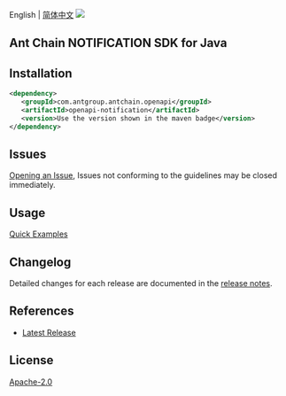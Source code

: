 English | [简体中文](README-CN.md)
![](https://aliyunsdk-pages.alicdn.com/icons/AlibabaCloud.svg)

## Ant Chain NOTIFICATION SDK for Java

## Installation

```xml
<dependency>
   <groupId>com.antgroup.antchain.openapi</groupId>
   <artifactId>openapi-notification</artifactId>
   <version>Use the version shown in the maven badge</version>
</dependency>
```

## Issues
[Opening an Issue](https://github.com/alipay/antchain-openapi-prod-sdk/issues/new), Issues not conforming to the guidelines may be closed immediately.

## Usage
[Quick Examples](https://github.com/alipay/antchain-openapi-prod-sdk/blob/master/docs/0-Examples-EN.md#quick-examples)

## Changelog
Detailed changes for each release are documented in the [release notes](./ChangeLog.txt).

## References
* [Latest Release](https://github.com/alipay/antchain-openapi-prod-sdk/)

## License
[Apache-2.0](http://www.apache.org/licenses/LICENSE-2.0)
